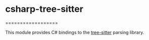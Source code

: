 # csharp-tree-sitter
==================

This module provides C# bindings to the [tree-sitter](https://github.com/tree-sitter/tree-sitter) parsing library.

